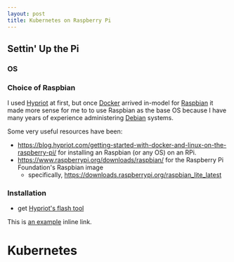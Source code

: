 ```yaml
---
layout: post
title: Kubernetes on Raspberry Pi
---
```


## Settin' Up the Pi

### OS

### Choice of Raspbian

I used [Hypriot](https://hypriot.com "Hypriot") at first, but once [Docker](https://www.docker.com "Docker") arrived in-model for [Raspbian](https://www.raspbian.org "Raspbian") it made more sense for me to to use Raspbian as the base OS because I have many years of experience administering [Debian](https://www.debian.org/ "Debian") systems.

Some very useful resources have been:
* <https://blog.hypriot.com/getting-started-with-docker-and-linux-on-the-raspberry-pi/> for installing an Raspbian (or any OS) on an RPi.
* <https://www.raspberrypi.org/downloads/raspbian/> for the Raspberry Pi Foundation's Raspbian image
  * specifically, <https://downloads.raspberrypi.org/raspbian_lite_latest> 

### Installation

* get [Hypriot's flash tool](https://github.com/hypriot/flash)

This is [an example](http://example.com/ "Title") inline link.

# Kubernetes